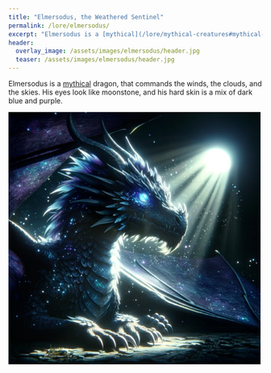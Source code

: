 ```yaml
---
title: "Elmersodus, the Weathered Sentinel"
permalink: /lore/elmersodus/
excerpt: "Elmersodus is a [mythical](/lore/mythical-creatures#mythical-creatures) dragon, that commands the winds, the clouds, and the skies. His eyes look like moonstone, and his hard skin is a mix of dark blue and purple."
header:
  overlay_image: /assets/images/elmersodus/header.jpg
  teaser: /assets/images/elmersodus/header.jpg
---
```


Elmersodus is a [mythical](/lore/mythical-creatures#mythical-creatures) dragon, that commands the winds, the clouds, and the skies. His eyes look like moonstone, and his hard skin is a mix of dark blue and purple.

[![elmersodus](../../assets/images/elmersodus/normal.jpg)](../../assets/images/elmersodus/full.png)
